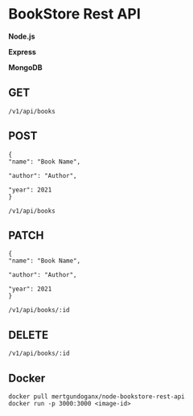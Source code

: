 # BookStore Rest API
**Node.js**

**Express**

**MongoDB**

## GET
````
/v1/api/books
````
## POST
````
{
"name": "Book Name",

"author": "Author",

"year": 2021
}

/v1/api/books
````
## PATCH 
````
{
"name": "Book Name",

"author": "Author",

"year": 2021
}

/v1/api/books/:id
````
## DELETE 
````
/v1/api/books/:id
````

## Docker
````
docker pull mertgundoganx/node-bookstore-rest-api
docker run -p 3000:3000 <image-id>
````
